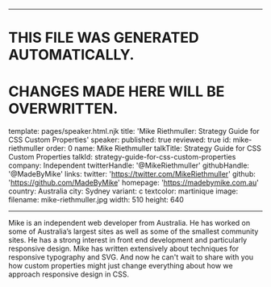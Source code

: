 ----

# THIS FILE WAS GENERATED AUTOMATICALLY.
# CHANGES MADE HERE WILL BE OVERWRITTEN.

template: pages/speaker.html.njk
title: 'Mike Riethmuller: Strategy Guide for CSS Custom Properties'
speaker:
  published: true
  reviewed: true
  id: mike-riethmuller
  order: 0
  name: Mike Riethmuller
  talkTitle: Strategy Guide for CSS Custom Properties
  talkId: strategy-guide-for-css-custom-properties
  company: Independent
  twitterHandle: '@MikeRiethmuller'
  githubHandle: '@MadeByMike'
  links:
    twitter: 'https://twitter.com/MikeRiethmuller'
    github: 'https://github.com/MadeByMike'
    homepage: 'https://madebymike.com.au'
  country: Australia
  city: Sydney
  variant: c
  textcolor: martinique
  image:
    filename: mike-riethmuller.jpg
    width: 510
    height: 640

----

Mike is an independent web developer from Australia. He has worked on some of
Australia’s largest sites as well as some of the smallest community sites. He
has a strong interest in front end development and particularly responsive
design. Mike has written extensively about techniques for responsive typography
and SVG. And now he can't wait to share with you how custom properties might
just change everything about how we approach responsive design in CSS.